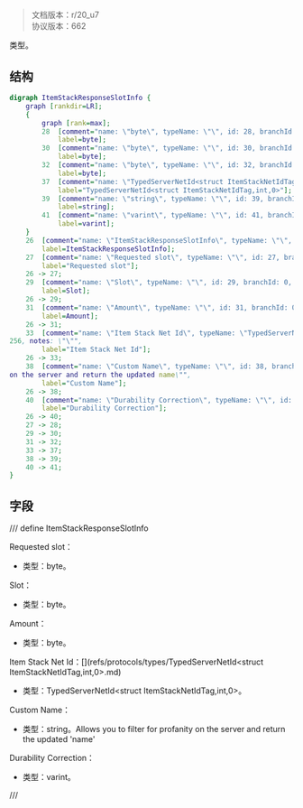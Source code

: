 # <!-- md:samp ItemStackResponseSlotInfo -->

> 文档版本：r/20_u7<br/>协议版本：662

<!-- md:samp ItemStackResponseSlotInfo -->类型。

## 结构

```dot
digraph ItemStackResponseSlotInfo {
	graph [rankdir=LR];
	{
		graph [rank=max];
		28	[comment="name: \"byte\", typeName: \"\", id: 28, branchId: 0, recurseId: -1, attributes: 512, notes: \"\"",
			label=byte];
		30	[comment="name: \"byte\", typeName: \"\", id: 30, branchId: 0, recurseId: -1, attributes: 512, notes: \"\"",
			label=byte];
		32	[comment="name: \"byte\", typeName: \"\", id: 32, branchId: 0, recurseId: -1, attributes: 512, notes: \"\"",
			label=byte];
		37	[comment="name: \"TypedServerNetId<struct ItemStackNetIdTag,int,0>\", typeName: \"\", id: 37, branchId: 0, recurseId: -1, attributes: 512, notes: \"\"",
			label="TypedServerNetId<struct ItemStackNetIdTag,int,0>"];
		39	[comment="name: \"string\", typeName: \"\", id: 39, branchId: 0, recurseId: -1, attributes: 512, notes: \"\"",
			label=string];
		41	[comment="name: \"varint\", typeName: \"\", id: 41, branchId: 0, recurseId: -1, attributes: 512, notes: \"\"",
			label=varint];
	}
	26	[comment="name: \"ItemStackResponseSlotInfo\", typeName: \"\", id: 26, branchId: 0, recurseId: -1, attributes: 0, notes: \"\"",
		label=ItemStackResponseSlotInfo];
	27	[comment="name: \"Requested slot\", typeName: \"\", id: 27, branchId: 0, recurseId: -1, attributes: 0, notes: \"\"",
		label="Requested slot"];
	26 -> 27;
	29	[comment="name: \"Slot\", typeName: \"\", id: 29, branchId: 0, recurseId: -1, attributes: 0, notes: \"\"",
		label=Slot];
	26 -> 29;
	31	[comment="name: \"Amount\", typeName: \"\", id: 31, branchId: 0, recurseId: -1, attributes: 0, notes: \"\"",
		label=Amount];
	26 -> 31;
	33	[comment="name: \"Item Stack Net Id\", typeName: \"TypedServerNetId<struct ItemStackNetIdTag,int,0>\", id: 33, branchId: 0, recurseId: -1, attributes: \
256, notes: \"\"",
		label="Item Stack Net Id"];
	26 -> 33;
	38	[comment="name: \"Custom Name\", typeName: \"\", id: 38, branchId: 0, recurseId: -1, attributes: 0, notes: \"Allows you to filter for profanity \
on the server and return the updated name\"",
		label="Custom Name"];
	26 -> 38;
	40	[comment="name: \"Durability Correction\", typeName: \"\", id: 40, branchId: 0, recurseId: -1, attributes: 0, notes: \"\"",
		label="Durability Correction"];
	26 -> 40;
	27 -> 28;
	29 -> 30;
	31 -> 32;
	33 -> 37;
	38 -> 39;
	40 -> 41;
}

```

## 字段

/// define
ItemStackResponseSlotInfo

Requested slot：<!-- md:samp byte -->

- 类型：byte。

Slot：<!-- md:samp byte -->

- 类型：byte。

Amount：<!-- md:samp byte -->

- 类型：byte。

Item Stack Net Id：[<!-- md:samp TypedServerNetId<struct ItemStackNetIdTag,int,0> -->](refs/protocols/types/TypedServerNetId<struct ItemStackNetIdTag,int,0>.md)

- 类型：TypedServerNetId<struct ItemStackNetIdTag,int,0>。

Custom Name：<!-- md:samp string -->

- 类型：string。Allows you to filter for profanity on the server and return the updated 'name'

Durability Correction：<!-- md:samp varint -->

- 类型：varint。


///
